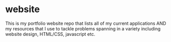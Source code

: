 # website
This is my portfolio website repo that lists all of my current applications AND my resources that I use to tackle problems spanning in a variety including website design, HTML/CSS, javascript etc.